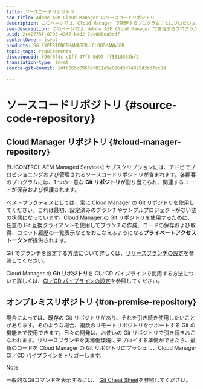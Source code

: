 ```yaml
---
title: ソースコードリポジトリ
seo-title: Adobe AEM Cloud Manager のソースコードリポジトリ
description: このページでは、Cloud Manager で管理するプログラムごとにプロビジョニングされる Git リポジトリについて説明します。
seo-description: このページでは、Adobe AEM Cloud Manager で管理するプログラムごとにプロビジョニングされる Git リポジトリについて説明します。
uuid: 2c42775f-8703-43f7-bad2-7dc086ea9dd7
contentOwner: jsyal
products: SG_EXPERIENCEMANAGER／CLOUDMANAGER
topic-tags: requirements
discoiquuid: f90f0f4c-c1ff-47f6-8d97-ff5018561bf2
translation-type: tm+mt
source-git-commit: 1dfb065c09569f811e5a006d3d74825d3bd7cc8d

---
```



# ソースコードリポジトリ {#source-code-repository}

## Cloud Manager リポジトリ {#cloud-manager-repository}

[!UICONTROL AEM Managed Services] サブスクリプションには、アドビでプロビジョニングおよび管理されるソースコードリポジトリが含まれます。各顧客のプログラムには、1 つの一意な **Git リポジトリ**が割り当てられ、関連するコードが保存および保護されます。

ベストプラクティスとしては、常に Cloud Manager の Git リポジトリを使用してください。これは最初、設定済みのブランチやサンプルプロジェクトがない空の状態になっています。Cloud Manager の Git リポジトリを使用するために、任意の Git 互換クライアントを使用してブランチの作成、コードの保存および取得、コミット履歴の一覧表示などをおこなえるようになる**プライベートアクセストークン**が提供されます。

Git でブランチを設定する方法について詳しくは、[リリースブランチの設定](configure-your-release-branches.md)を参照してください。

Cloud Manager の **Git リポジトリ**を CI／CD パイプラインで使用する方法について詳しくは、[CI／CD パイプラインの設定](configuring-pipeline.md)を参照してください。

## オンプレミスリポジトリ {#on-premise-repository}

場合によっては、既存の Git リポジトリがあり、それを引き続き使用したいことがあります。そのような場合、複数のリモートリポジトリをサポートする Git の機能をで使用できます。日々の開発は、お使いの Git リポジトリで引き続きおこなわれます。リリースブランチを実稼働環境にデプロイする準備ができたら、最新のコードを Cloud Manager の Git リポジトリにプッシュし、Cloud Manager CI／CD パイプラインをトリガーします。

>[!NOTE]
>
>一般的なGitコマンドを表示するには、 [Git Cheat Sheet](https://education.github.com/git-cheat-sheet-education.pdf)を参照してください。

